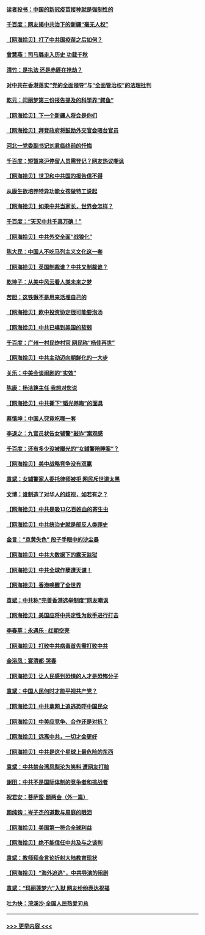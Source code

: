 #### [读者投书：中国的新冠疫苗接种就是强制性的](../pages/nsc993/n12859932.md?t=04071702) 
#### [千百度：网友揭中共治下的新疆“毫无人权”](../pages/nsc993/n12858385.md?t=04071702) 
#### [【网海拾贝】打了中共国疫苗之后如何？](../pages/nsc993/n12857866.md?t=04071702) 
#### [曾慧燕：司马璐走入历史 功载千秋](../pages/nsc993/n12856996.md?t=04071702) 
#### [清竹：是执法 还是赤匪在抢劫？](../pages/nsc993/n12856952.md?t=04071702) 
#### [对中共在香港落实“党的全面领导”与“全面管治权”的法理批判](../pages/nsc993/n12856929.md?t=04071702) 
#### [乾元：闫丽梦第三份报告提及的科学界“鳄鱼”](../pages/nsc993/n12855985.md?t=04071702) 
#### [【网海拾贝】下一个新疆人将会是你们](../pages/nsc993/n12855864.md?t=04071702) 
#### [【网海拾贝】拜登政府将鼓励外交官会晤台官员](../pages/nsc993/n12853615.md?t=04071702) 
#### [河北一党委副书记刘君临终前的忏悔](../pages/nsc993/n12849420.md?t=04071702) 
#### [千百度：短暂来沪停留人员需登记？网友热议嘲讽](../pages/nsc993/n12853497.md?t=04071702) 
#### [【网海拾贝】世卫和中共国的报告信不得](../pages/nsc993/n12850902.md?t=04071702) 
#### [从康生欲培养特异功能女孩做特工说起](../pages/nsc993/n12849289.md?t=04071702) 
#### [【网海拾贝】如果中共当家长，世界会怎样？](../pages/nsc993/n12848436.md?t=04071702) 
#### [千百度：“天灭中共千真万确！”](../pages/nsc993/n12845659.md?t=04071702) 
#### [【网海拾贝】中共外交全面“战狼化”](../pages/nsc993/n12845607.md?t=04071702) 
#### [陈大民：中国人不吃马列主义文化这一套](../pages/nsc993/n12842496.md?t=04071702) 
#### [【网海拾贝】英国制裁谁？中共又制裁谁？](../pages/nsc993/n12840909.md?t=04071702) 
#### [乾坤子：从美中风云看人类未来之梦](../pages/nsc993/n12840590.md?t=04071702) 
#### [苦胆：这铁锹不是用来活埋自己的](../pages/nsc993/n12839512.md?t=04071702) 
#### [【网海拾贝】欧中投资协定很可能要泡汤](../pages/nsc993/n12835122.md?t=04071702) 
#### [【网海拾贝】中共已嗅到美国的软弱](../pages/nsc993/n12832411.md?t=04071702) 
#### [千百度：广州一村民炸村官 网民称“杨佳再世”](../pages/nsc993/n12832380.md?t=04071702) 
#### [【网海拾贝】中共主动迈向朝鲜化的一大步](../pages/nsc993/n12829887.md?t=04071702) 
#### [关乐：中美会谈闹剧的“实效”](../pages/nsc993/n12826698.md?t=04071702) 
#### [陈康：杨洁篪主任  我想对您说](../pages/nsc993/n12826609.md?t=04071702) 
#### [【网海拾贝】中共撕下“韬光养晦”的面具](../pages/nsc993/n12826459.md?t=04071702) 
#### [蔡慎坤：中国人究竟吃哪一套](../pages/nsc993/n12826010.md?t=04071702) 
#### [李退之：九官员状告女辅警“敲诈”案观感](../pages/nsc993/n12823984.md?t=04071702) 
#### [千百度：还有多少没被曝光的“女辅警陪睡案”？](../pages/nsc993/n12822136.md?t=04071702) 
#### [【网海拾贝】美中战略竞争没有双赢](../pages/nsc993/n12822105.md?t=04071702) 
#### [袁斌：女辅警家人委托律师被拒 网民斥世道太黑](../pages/nsc993/n12822004.md?t=04071702) 
#### [文博：谁制造了对华人的歧视，如若有之？](../pages/nsc993/n12821635.md?t=04071702) 
#### [【网海拾贝】中共是吸13亿百姓血的寄生虫](../pages/nsc993/n12819191.md?t=04071702) 
#### [【网海拾贝】中共统治史就是部反人类罪史](../pages/nsc993/n12816738.md?t=04071702) 
#### [金言：“京黄失色” 段子手眼中的沙尘暴](../pages/nsc993/n12815700.md?t=04071702) 
#### [【网海拾贝】中共大数据下的露天监狱](../pages/nsc993/n12811075.md?t=04071702) 
#### [【网海拾贝】中共全球作孽遭天谴！](../pages/nsc993/n12810258.md?t=04071702) 
#### [【网海拾贝】香港唤醒了全世界](../pages/nsc993/n12809100.md?t=04071702) 
#### [袁斌：中共称“完善香港选举制度”网友嘲讽](../pages/nsc993/n12808994.md?t=04071702) 
#### [【网海拾贝】美国应将中共定性为敌手进行打击](../pages/nsc993/n12806870.md?t=04071702) 
#### [李春草：永遇乐 · 红朝空壳](../pages/nsc993/n12805365.md?t=04071702) 
#### [【网海拾贝】打败中共病毒首先需打败中共](../pages/nsc993/n12803930.md?t=04071702) 
#### [金浴凤：宴清都‧哭春](../pages/nsc993/n12801601.md?t=04071702) 
#### [【网海拾贝】让人民感到恐惧的人才是恐怖分子](../pages/nsc993/n12799347.md?t=04071702) 
#### [袁斌：中国人民何时才能平视共产党？](../pages/nsc993/n12799306.md?t=04071702) 
#### [【网海拾贝】中共拿网上追逃恐吓中国民众](../pages/nsc993/n12796905.md?t=04071702) 
#### [【网海拾贝】中美应竞争、合作还是对抗？](../pages/nsc993/n12794675.md?t=04071702) 
#### [【网海拾贝】远离中共，一切才会更好](../pages/nsc993/n12793572.md?t=04071702) 
#### [【网海拾贝】中共是这个星球上最危险的东西](../pages/nsc993/n12791400.md?t=04071702) 
#### [袁斌：中共禁台湾凤梨沦为笑料 遭网友打脸](../pages/nsc993/n12791335.md?t=04071702) 
#### [谢田：中共不是国际体制的竞争者和挑战者](../pages/nsc993/n12791212.md?t=04071702) 
#### [祝君安：菩萨蛮·题两会（外一篇）](../pages/nsc993/n12786801.md?t=04071702) 
#### [颜纯钩：岑子杰的道歉与周庭的眼泪](../pages/nsc993/n12786775.md?t=04071702) 
#### [【网海拾贝】美国第一符合全球利益](../pages/nsc993/n12786666.md?t=04071702) 
#### [【网海拾贝】绝不能信任中共及与之谈判](../pages/nsc993/n12784266.md?t=04071702) 
#### [袁斌：教师拜金言论折射大陆教育现状](../pages/nsc993/n12783868.md?t=04071702) 
#### [【网海拾贝】“海外追逃”，中共导演的闹剧](../pages/nsc993/n12781638.md?t=04071702) 
#### [袁斌：“玛丽莲梦六”入狱 网友纷纷表达祝福](../pages/nsc993/n12781432.md?t=04071702) 
#### [吐为快：浣溪沙·全国人民热爱刃总](../pages/nsc993/n12781393.md?t=04071702) 

----
#### [ >>> 更早内容 <<< ](../indexes/nsc993-earlier.md)
